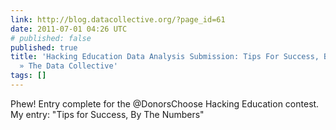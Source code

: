 ```yaml
---
link: http://blog.datacollective.org/?page_id=61
date: 2011-07-01 04:26 UTC
# published: false
published: true
title: 'Hacking Education Data Analysis Submission: Tips For Success, By the Numbers
  » The Data Collective'
tags: []
---
```


Phew!  Entry complete for the @DonorsChoose Hacking Education contest. My entry: "Tips for Success, By The Numbers"
